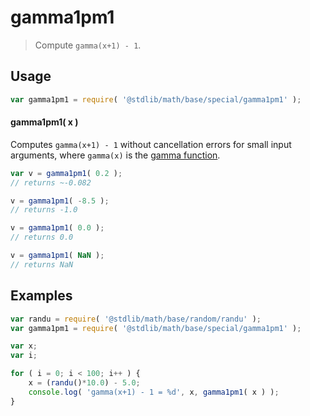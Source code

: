 # gamma1pm1

> Compute `gamma(x+1) - 1`.

<section class="usage">

## Usage

```javascript
var gamma1pm1 = require( '@stdlib/math/base/special/gamma1pm1' );
```

#### gamma1pm1( x )

Computes `gamma(x+1) - 1` without cancellation errors for small input arguments, where `gamma(x)` is the [gamma function][gamma-function].

```javascript
var v = gamma1pm1( 0.2 );
// returns ~-0.082

v = gamma1pm1( -8.5 );
// returns -1.0

v = gamma1pm1( 0.0 );
// returns 0.0

v = gamma1pm1( NaN );
// returns NaN
```

</section>

<!-- /.usage -->

<section class="examples">

## Examples

```javascript
var randu = require( '@stdlib/math/base/random/randu' );
var gamma1pm1 = require( '@stdlib/math/base/special/gamma1pm1' );

var x;
var i;

for ( i = 0; i < 100; i++ ) {
    x = (randu()*10.0) - 5.0;
    console.log( 'gamma(x+1) - 1 = %d', x, gamma1pm1( x ) );
}
```

</section>

<!-- /.examples -->

<section class="links">

[gamma-function]: https://en.wikipedia.org/wiki/Gamma_function

</section>

<!-- /.links -->
